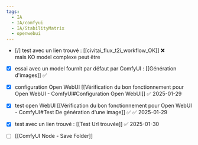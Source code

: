 ```yaml
---
tags:
  - IA
  - IA/comfyui
  - IA/StabilityMatrix
  - openwebui
---
```





- [/] test avec un lien trouvé :  [[civitai_flux_t2i_workflow_OK]]   ❌  
mais KO model complexe peut être  

- [x] essai avec un model fournit par défaut par ComfyUI : [[Génération d'images]] ✅
- [x] configuration Open WebUI [[Vérification du bon fonctionnement pour Open WebUI - ComfyUI#Configuration Open WebUI]] ✅ 2025-01-29
- [x] test open WebUI [[Vérification du bon fonctionnement pour Open WebUI - ComfyUI#Test De génération d'une image]] ✅ ✅ 2025-01-29

- [x] test avec un lien trouvé : [[Test Url trouvée]] ✅ 2025-01-30
- [ ] [[ComfyUI Node - Save Folder]]

